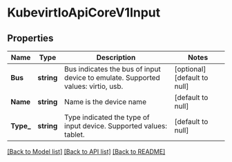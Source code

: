 # KubevirtIoApiCoreV1Input

## Properties
Name | Type | Description | Notes
------------ | ------------- | ------------- | -------------
**Bus** | **string** | Bus indicates the bus of input device to emulate. Supported values: virtio, usb. | [optional] [default to null]
**Name** | **string** | Name is the device name | [default to null]
**Type_** | **string** | Type indicated the type of input device. Supported values: tablet. | [default to null]

[[Back to Model list]](../README.md#documentation-for-models) [[Back to API list]](../README.md#documentation-for-api-endpoints) [[Back to README]](../README.md)


